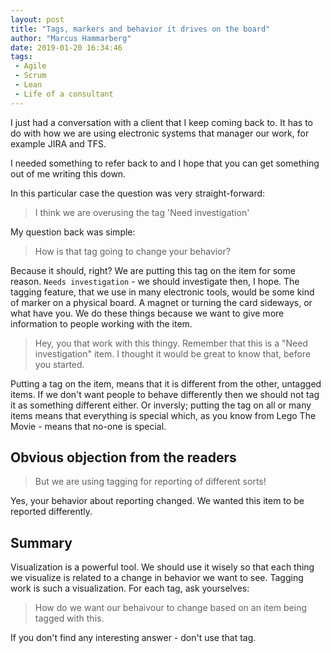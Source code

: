 ```yaml
---
layout: post
title: "Tags, markers and behavior it drives on the board"
author: "Marcus Hammarberg"
date: 2019-01-20 16:34:46
tags:
 - Agile
 - Scrum
 - Lean
 - Life of a consultant
---
```


I just had a conversation with a client that I keep coming back to. It has to do with how we are using electronic systems that manager our work, for example JIRA and TFS.

I needed something to refer back to and I hope that you can get something out of me writing this down.

<!-- excerpt-end -->

In this particular case the question was very straight-forward:

> I think we are overusing the tag 'Need investigation'

My question back was simple:

> How is that tag going to change your behavior?

Because it should, right? We are putting this tag on the item for some reason. `Needs investigation` - we should investigate then, I hope. The tagging feature, that we use in many electronic tools, would be some kind of marker on a physical board. A magnet or turning the card sideways, or what have you. We do these things because we want to give more information to people working with the item.

> Hey, you that work with this thingy. Remember that this is a "Need investigation" item. I thought it would be great to know that, before you started.

Putting a tag on the item, means that it is different from the other, untagged items. If we don't want people to behave differently then we should not tag it as something different either. Or inversly; putting the tag on all or many items means that everything is special which, as you know from Lego The Movie - means that no-one is special.

## Obvious objection from the readers

> But we are using tagging for reporting of different sorts!

Yes, your behavior about reporting changed. We wanted this item to be reported differently.

## Summary

Visualization is a powerful tool. We should use it wisely so that each thing we visualize is related to a change in behavior we want to see. Tagging work is such a visualization. For each tag, ask yourselves:

> How do we want our behaivour to change based on an item being tagged with this.

If you don't find any interesting answer - don't use that tag.
